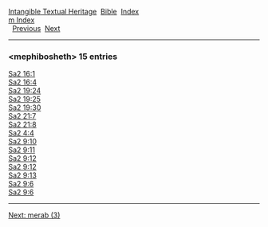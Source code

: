 [Intangible Textual Heritage](../../index)  [Bible](../index) 
[Index](index)   
[m Index](_m_)  
  [Previous](c07316)  [Next](c07318) 

------------------------------------------------------------------------

### &lt;mephibosheth&gt; 15 entries

[Sa2 16:1](../kjv/sa2016.htm#001)  
[Sa2 16:4](../kjv/sa2016.htm#004)  
[Sa2 19:24](../kjv/sa2019.htm#024)  
[Sa2 19:25](../kjv/sa2019.htm#025)  
[Sa2 19:30](../kjv/sa2019.htm#030)  
[Sa2 21:7](../kjv/sa2021.htm#007)  
[Sa2 21:8](../kjv/sa2021.htm#008)  
[Sa2 4:4](../kjv/sa2004.htm#004)  
[Sa2 9:10](../kjv/sa2009.htm#010)  
[Sa2 9:11](../kjv/sa2009.htm#011)  
[Sa2 9:12](../kjv/sa2009.htm#012)  
[Sa2 9:12](../kjv/sa2009.htm#012)  
[Sa2 9:13](../kjv/sa2009.htm#013)  
[Sa2 9:6](../kjv/sa2009.htm#006)  
[Sa2 9:6](../kjv/sa2009.htm#006)  

------------------------------------------------------------------------

[Next: merab (3)](c07318)
